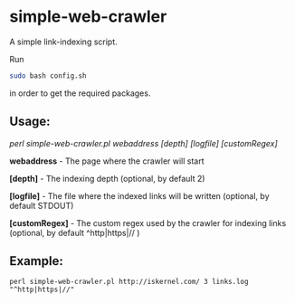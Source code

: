 simple-web-crawler
==================

A simple link-indexing script.

Run 

```bash
sudo bash config.sh
``` 

in order to get the required packages.

Usage:
--

*perl simple-web-crawler.pl webaddress [depth] [logfile] [customRegex]*

**webaddress**    - The page where the crawler will start

**[depth]**       - The indexing depth (optional, by default 2)

**[logfile]**     - The file where the indexed links will be written (optional, by default STDOUT)

**[customRegex]** - The custom regex used by the crawler for indexing links (optional, by default ^http|https|\/\/ )

Example:
---

```perl simple-web-crawler.pl http://iskernel.com/ 3 links.log "^http|https|//"```
